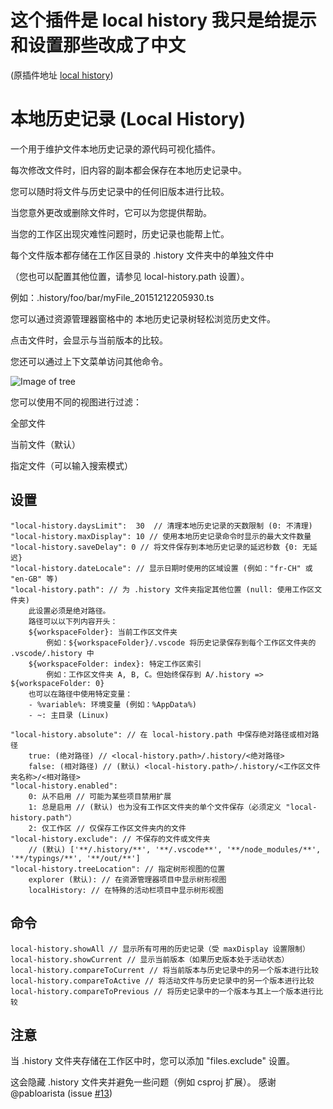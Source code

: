 # 这个插件是 local history 我只是给提示和设置那些改成了中文

(原插件地址 [local history](https://marketplace.visualstudio.com/items?itemName=xyz.local-history))

# 本地历史记录 (Local History)

一个用于维护文件本地历史记录的源代码可视化插件。

每次修改文件时，旧内容的副本都会保存在本地历史记录中。

您可以随时将文件与历史记录中的任何旧版本进行比较。

当您意外更改或删除文件时，它可以为您提供帮助。

当您的工作区出现灾难性问题时，历史记录也能帮上忙。

每个文件版本都存储在工作区目录的 .history 文件夹中的单独文件中

（您也可以配置其他位置，请参见 local-history.path 设置）。

例如：.history/foo/bar/myFile_20151212205930.ts

您可以通过资源管理器窗格中的 本地历史记录树轻松浏览历史文件。

点击文件时，会显示与当前版本的比较。

您还可以通过上下文菜单访问其他命令。

![Image of tree](images/Tree.png)

您可以使用不同的视图进行过滤：

全部文件

当前文件（默认）

指定文件（可以输入搜索模式）

## 设置

    "local-history.daysLimit":  30  // 清理本地历史记录的天数限制 (0: 不清理)
    "local-history.maxDisplay": 10 // 使用本地历史记录命令时显示的最大文件数量
    "local-history.saveDelay": 0 // 将文件保存到本地历史记录的延迟秒数 {0: 无延迟}
    "local-history.dateLocale": // 显示日期时使用的区域设置 (例如："fr-CH" 或 "en-GB" 等)
    "local-history.path": // 为 .history 文件夹指定其他位置 (null: 使用工作区文件夹)
        此设置必须是绝对路径。
        路径可以以下列内容开头：
        ${workspaceFolder}: 当前工作区文件夹
            例如：${workspaceFolder}/.vscode 将历史记录保存到每个工作区文件夹的 .vscode/.history 中
        ${workspaceFolder: index}: 特定工作区索引
            例如：工作区文件夹 A, B, C。但始终保存到 A/.history => ${workspaceFolder: 0}
        也可以在路径中使用特定变量：
        - %variable%: 环境变量 (例如：%AppData%)
        - ~: 主目录 (Linux)
        
    "local-history.absolute": // 在 local-history.path 中保存绝对路径或相对路径
        true: (绝对路径) // <local-history.path>/.history/<绝对路径>
        false: (相对路径) // (默认) <local-history.path>/.history/<工作区文件夹名称>/<相对路径>
    "local-history.enabled":
        0: 从不启用 // 可能为某些项目禁用扩展
        1: 总是启用 // (默认) 也为没有工作区文件夹的单个文件保存（必须定义 "local-history.path"）
        2: 仅工作区 // 仅保存工作区文件夹内的文件
    "local-history.exclude": // 不保存的文件或文件夹
        // (默认) ['**/.history/**', '**/.vscode**', '**/node_modules/**', '**/typings/**', '**/out/**']
    "local-history.treeLocation": // 指定树形视图的位置
        explorer (默认): // 在资源管理器项目中显示树形视图
        localHistory: // 在特殊的活动栏项目中显示树形视图

## 命令

    local-history.showAll // 显示所有可用的历史记录（受 maxDisplay 设置限制）
    local-history.showCurrent // 显示当前版本（如果历史版本处于活动状态）
    local-history.compareToCurrent // 将当前版本与历史记录中的另一个版本进行比较
    local-history.compareToActive // 将活动文件与历史记录中的另一个版本进行比较
    local-history.compareToPrevious // 将历史记录中的一个版本与其上一个版本进行比较

## 注意

当 .history 文件夹存储在工作区中时，您可以添加 "files.exclude" 设置。

这会隐藏 .history 文件夹并避免一些问题（例如 csproj 扩展）。
感谢 @pabloarista (issue [#13](https://github.com/zabel-xyz/local-history/issues/13))
